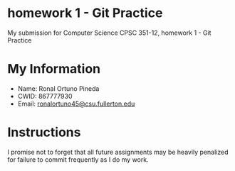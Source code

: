 # homework 1 - Git Practice

My submission for Computer Science CPSC 351-12, homework 1 - Git Practice

# My Information

* Name: Ronal Ortuno Pineda
* CWID: 867777930
* Email: ronalortuno45@csu.fullerton.edu

# Instructions

I promise not to forget that all future assignments may be heavily 
penalized for failure to commit frequently as I do my work.
